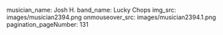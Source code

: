 musician_name: Josh H.
band_name: Lucky Chops
img_src: images/musician2394.png
onmouseover_src: images/musician2394.1.png
pagination_pageNumber: 131